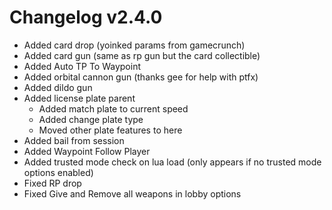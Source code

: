 # Changelog v2.4.0
- Added card drop (yoinked params from gamecrunch)
- Added card gun (same as rp gun but the card collectible)
- Added Auto TP To Waypoint
- Added orbital cannon gun (thanks gee for help with ptfx) 
- Added dildo gun
- Added license plate parent
    - Added match plate to current speed 
    - Added change plate type
    - Moved other plate features to here
- Added bail from session
- Added Waypoint Follow Player
- Added trusted mode check on lua load (only appears if no trusted mode options enabled)
- Fixed RP drop
- Fixed Give and Remove all weapons in lobby options

